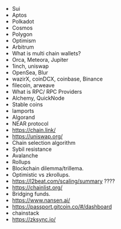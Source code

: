 - Sui
- Aptos
- Polkadot
- Cosmos
- Polygon
- Optimism
- Arbitrum
- What is multi chain wallets?
- Orca, Meteora, Jupiter
- 1inch, uniswap
- OpenSea, Blur
- wazirX, coinDCX, coinbase, Binance
- filecoin, arweave
- What is RPC/ RPC Providers
- Alchemy, QuickNode
- Stable coins
- lamports
- Algorand
- NEAR protocol
- https://chain.link/
- https://uniswap.org/
- Chain selection algorithm
- Sybil resistance
- Avalanche
- Rollups
- Blockchain dilemma/trillema.
- Optimistic vs zkrollups.
- https://l2beat.com/scaling/summary ????
- https://chainlist.org/
- Bridging funds.
- https://www.nansen.ai/
- https://passport.gitcoin.co/#/dashboard
- chainstack
- https://zksync.io/
